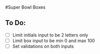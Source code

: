 #Super Bowl Boxes

## To Do:

- [ ] Limit initials input to be 2 letters only
- [ ] Limit box input to be min 0 and max 100
- [ ] Set validations on both inputs
